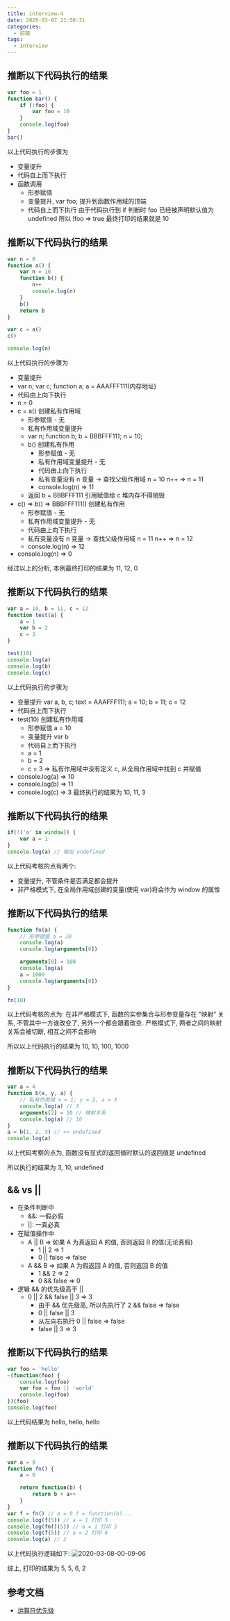 ```yaml
---
title: interview-4
date: 2020-03-07 21:50:31
categories:
  - 前端
tags:
  - interview
---
```


## 推断以下代码执行的结果

```js
var foo = 1
function bar() {
    if (!foo) {
        var foo = 10
    }
    console.log(foo)
}
bar()
```
<!-- more -->

以上代码执行的步骤为
- 变量提升
- 代码自上而下执行
- 函数调用
  - 形参赋值
  - 变量提升, var foo; 提升到函数作用域的顶端
  - 代码自上而下执行
由于代码执行到 if 判断时 foo 已经被声明默认值为 undefined 所以 !foo => true 最终打印的结果就是 10

## 推断以下代码执行的结果

```js
var n = 0
function a() {
    var n = 10
    function b() {
        n++
        console.log(n)
    }
    b()
    return b
}

var c = a()
c()

console.log(n)
```

以上代码执行的步骤为
- 变量提升
- var n; var c; function a; a = AAAFFF111(内存地址)
- 代码由上向下执行
- n = 0
- c = a() 创建私有作用域
  - 形参赋值 - 无
  - 私有作用域变量提升
  - var n; function b; b = BBBFFF111; n = 10;
  - b() 创建私有作用
    - 形参赋值 - 无
    - 私有作用域变量提升 - 无
    - 代码由上向下执行
    - 私有变量没有 n 变量 -> 查找父级作用域 n = 10 n++ => n = 11
    - console.log(n) => 11
  - 返回 b = BBBFFF111 引用赋值给 c 堆内存不得销毁
- c() => b() => BBBFFF111() 创建私有作用
  - 形参赋值 - 无
  - 私有作用域变量提升 - 无
  - 代码由上向下执行
  - 私有变量没有 n 变量 -> 查找父级作用域 n = 11 n++ => n = 12
  - console.log(n) => 12
- console.log(n) => 0

经过以上的分析, 本例最终打印的结果为 11, 12, 0

## 推断以下代码执行的结果

```js
var a = 10, b = 11, c = 12
function test(a) {
    a = 1
    var b = 2
    c = 3
}

test(10)
console.log(a)
console.log(b)
console.log(c)
```

以上代码执行的步骤为
- 变量提升 var a, b, c; text = AAAFFF111; a = 10; b = 11; c = 12
- 代码自上而下执行
- test(10) 创建私有作用域
  - 形参赋值 a = 10
  - 变量提升 var b
  - 代码自上而下执行
  - a = 1
  - b = 2
  - c = 3 => 私有作用域中没有定义 c, 从全局作用域中找到 c 并赋值
- console.log(a) => 10
- console.log(b) => 11
- console.log(c) => 3
最终执行的结果为 10, 11, 3

## 推断以下代码执行的结果

```js
if(!('a' in window)) {
    var a = 1
}
console.log(a) // 输出 undefined
```

以上代码考核的点有两个:
- 变量提升, 不管条件是否满足都会提升
- 非严格模式下, 在全局作用域创建的变量(使用 var)将会作为 window 的属性

## 推断以下代码执行的结果

```js
function fn(a) {
    // 形参赋值 a = 10
    console.log(a)
    console.log(arguments[0])

    arguments[0] = 100
    console.log(a)
    a = 1000
    console.log(arguments[0])
}

fn(10)
```

以上代码考核的点为:
在非严格模式下, 函数的实参集合与形参变量存在 "映射" 关系, 不管其中一方谁改变了, 另外一个都会跟着改变.
严格模式下, 两者之间的映射关系会被切断, 相互之间不会影响

所以以上代码执行的结果为 10, 10, 100, 1000

## 推断以下代码执行的结果

```js
var a = 4
function b(x, y, a) {
    // 私有作用域 x = 1; y = 2, a = 3
    console.log(a) // 3
    arguments[2] = 10 // 映射关系
    console.log(a) // 10
}
a = b(1, 2, 3) // => undefined
console.log(a)
```

以上代码考察的点为, 函数没有显式的返回值时默认的返回值是 undefined

所以执行的结果为 3, 10, undefined

## && vs ||

- 在条件判断中
  - &&: 一假必假
  - ||: 一真必真
- 在赋值操作中
  - A || B => 如果 A 为真返回 A 的值, 否则返回 B 的值(无论真假)
    - 1 || 2 => 1
    - 0 ||  false => false
  - A && B => 如果 A 为假返回 A 的值, 否则返回 B 的值
    - 1 && 2 => 2
    - 0 && false => 0
- 逻辑 && 的优先级高于 ||
  - 0 || 2 && false || 3 => 3
    - 由于 && 优先级高, 所以先执行了 2 && false => false
    - 0 || false || 3
    - 从左向右执行 0 || false => false
    - false || 3 => 3

## 推断以下代码执行的结果

```js
var foo = 'hello'
~(function(foo) {
    console.log(foo)
    var foo = foo || 'world'
    console.log(foo)
})(foo)
console.log(foo)
```

以上代码结果为 hello, hello, hello

## 推断以下代码执行的结果

```js
var a = 9
function fn() {
    a = 0

    return function(b) {
        return b + a++
    }
}
var f = fn() // a = 0 f = function(b)...
console.log(f(5)) // a = 1 打印 5
console.log(fn()(5)) // a = 1 打印 5
console.log(f(5)) // a = 2 打印 6
console.log(a) // 2
```

以上代码执行逻辑如下:
![2020-03-08-00-09-06](http://handle-note-img.niubishanshan.top/2020-03-08-00-09-06.png)

综上, 打印的结果为 5, 5, 6, 2

## 参考文档

- [运算符优先级](https://developer.mozilla.org/zh-CN/docs/Web/JavaScript/Reference/Operators/Operator_Precedence)
